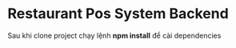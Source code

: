 # Restaurant Pos System Backend

Sau khi clone project chạy lệnh **npm install** để cài dependencies 
